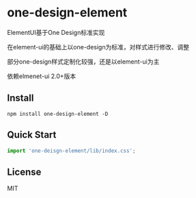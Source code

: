 # one-design-element

ElementUI基于One Design标准实现

在element-ui的基础上以one-design为标准，对样式进行修改、调整

部分one-design样式定制化较强，还是以element-ui为主

依赖elmenet-ui 2.0+版本

## Install
```shell
npm install one-design-element -D
```

## Quick Start
```main.js
import 'one-deisgn-element/lib/index.css';
```

## License
MIT
